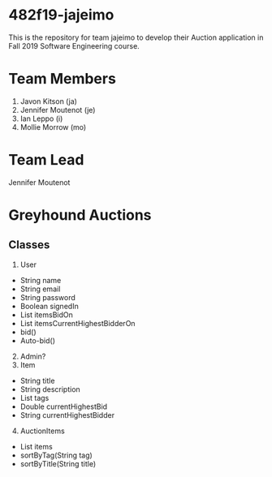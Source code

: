 # 482f19-jajeimo
This is the repository for team jajeimo to develop their Auction application in Fall 2019 Software Engineering course.

# Team Members
1. Javon Kitson (ja)
2. Jennifer Moutenot (je)
3. Ian Leppo (i)
4. Mollie Morrow (mo)

# Team Lead
Jennifer Moutenot


# Greyhound Auctions

## Classes
1. User
- String name
- String email
- String password
- Boolean signedIn
- List<Items> itemsBidOn
- List<Items> itemsCurrentHighestBidderOn
- bid()
- Auto-bid()
2. Admin?
3. Item
- String title
- String description
- List<String> tags
- Double currentHighestBid
- String currentHighestBidder
4. AuctionItems
- List<Item> items
- sortByTag(String tag)
- sortByTitle(String title)
